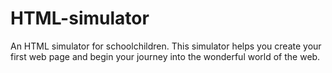 # HTML-simulator
An HTML simulator for schoolchildren. This simulator helps you create your first web page and begin your journey into the wonderful world of the web.
